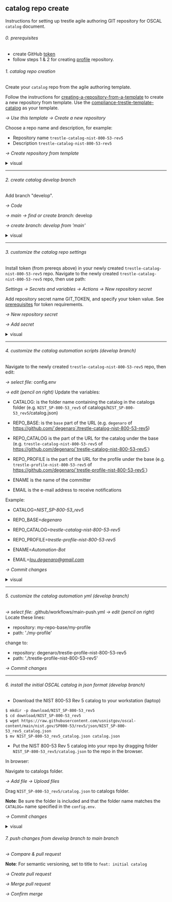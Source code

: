 ## catalog repo create

Instructions for setting up trestle agile authoring GIT repository for OSCAL `catalog` document.

###### 0. prerequisites

- create GitHub [token](README.md#prerequisites)
- follow steps 1 & 2 for creating [profile](README.create-repo-profile.md) repository.

###### 1. catalog repo creation

Create your `catalog` repo from the agile authoring template.

Follow the instructions for [creating-a-repository-from-a-template](https://docs.github.com/en/repositories/creating-and-managing-repositories/creating-a-repository-from-a-template) to create a new repository from template.
Use the [compliance-trestle-template-catalog](https://github.com/IBM/compliance-trestle-template-catalog) as your template.

*-> Use this template -> Create a new repository*

Choose a repo name and description, for example:
- Repository name `trestle-catalog-nist-800-53-rev5`
- Description `trestle-catalog-nist-800-53-rev5`

*-> Create repository from template*

<details>
<summary>visual</summary>
<img src="images/catalog.create-from-template.png" width="500" height="300">
</details>

-----

###### 2. create catalog develop branch

Add branch "develop".

*-> Code*

*-> main -> find or create branch:* develop

*-> create branch: develop from 'main'* 

<details>
<summary>visual</summary>
<img src="images/catalog.add-branch-develop.png" width="500" height="600">
</details>

-----

###### 3. customize the catalog repo settings

Install token (from prereqs above) in your newly created `trestle-catalog-nist-800-53-rev5` repo.
Navigate to the newly created `trestle-catalog-nist-800-53-rev5` repo, then use path:

*Settings -> Secrets and variables -> Actions -> New repository secret*

Add repository secret name GIT_TOKEN, and specify your token value.
See [prerequisites](README.md#Prerequisites) for token requirements.

*-> New repository secret*

*-> Add secret*

<details>
<summary>visual</summary>
<img src="images/catalog.add-token.png" width="500" height="600">
</details>

-----

###### 4. customize the catalog automation scripts (develop branch)

Navigate to the newly created `trestle-catalog-nist-800-53-rev5` repo, then edit:

*-> select file:* config.env

*-> edit (pencil on right)*
Update the variables:

- CATALOG: is the folder name containing the catalog in the catalogs folder (e.g. `NIST_SP-800-53_rev5` of catalogs/`NIST_SP-800-53_rev5`/catalog.json)

- REPO_BASE: is the `base` part of the URL (e.g. `degenaro` of https://github.com/`degenaro`/trestle-catalog-nist-800-53-rev5)

- REPO_CATALOG is the part of the URL for the catalog under the base (e.g. `trestle-catalog-nist-800-53-rev5` of https://github.com/degenaro/`trestle-catalog-nist-800-53-rev5`)
- REPO_PROFILE is the part of the URL for the profile under the base (e.g. `trestle-profile-nist-800-53-rev5` of https://github.com/degenaro/`trestle-profile-nist-800-53-rev5`)

- ENAME is the name of the committer
- EMAIL is the e-mail address to receive notifications

Example:

- CATALOG=*NIST_SP-800-53_rev5*

- REPO_BASE=*degenaro*

- REPO_CATALOG=*trestle-catalog-nist-800-53-rev5*
- REPO_PROFILE=*trestle-profile-nist-800-53-rev5*

- ENAME=*Automation-Bot*
- EMAIL=*lou.degenaro@gmail.com*

*-> Commit changes*

<details>
<summary>visual</summary>
<img src="images/catalog.update-config.env.png" width="500" height="600">
</details>

-----

###### 5. customize the catalog automation yml (develop branch)

*-> select file:* .github/workflows/main-push.yml
*-> edit (pencil on right)*
Locate these lines:

- repository: my-repo-base/my-profile
- path: './my-profile'

change to:

- repository: degenaro/trestle-profile-nist-800-53-rev5
- path: './trestle-profile-nist-800-53-rev5'

*-> Commit changes*

-----

###### 6. install the initial OSCAL catalog in json format (develop branch)

- Download the NIST 800-53 Rev 5 catalog to your workstation (laptop)

```
$ mkdir -p download/NIST_SP-800-53_rev5
$ cd download/NIST_SP-800-53_rev5
$ wget https://raw.githubusercontent.com/usnistgov/oscal-content/main/nist.gov/SP800-53/rev5/json/NIST_SP-800-53_rev5_catalog.json
$ mv NIST_SP-800-53_rev5_catalog.json catalog.json
```

- Put the NIST 800-53 Rev 5 catalog into your repo by dragging folder `NIST_SP-800-53_rev5/catalog.json` to the repo in the browser.

In browser:

Navigate to catalogs folder.

*-> Add file -> Upload files*

Drag `NIST_SP-800-53_rev5/catalog.json` to catalogs folder.

**Note**: Be sure the folder is included and that the folder name matches the `CATALOG=` name specified in the `config.env`.

*-> Commit changes*

<details>
<summary>visual</summary>
<img src="images/catalog.copy.png" width="500" height="600">
</details>

###### 7. push changes from develop branch to main branch

*-> Compare & pull request*

**Note**: For semantic versioning, set to title to `feat: initial catalog`

*-> Create pull request*

*-> Merge pull request*

*-> Confirm merge*
